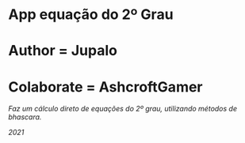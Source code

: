 # App equação do 2º Grau

# Author = Jupalo
# Colaborate = AshcroftGamer



*Faz um cálculo direto de equações do 2º grau, utilizando métodos de bhascara.*

*2021*


